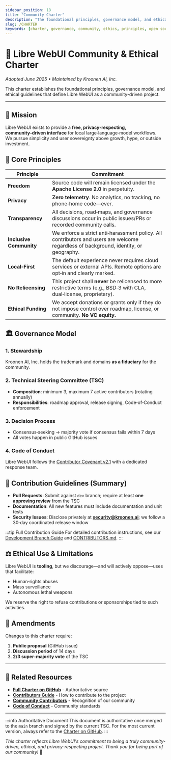 ```yaml
---
sidebar_position: 18
title: "Community Charter"
description: "The foundational principles, governance model, and ethical guidelines that define Libre WebUI's mission and values."
slug: /CHARTER
keywords: [charter, governance, community, ethics, principles, open source, privacy, freedom]
---
```


# 📜 Libre WebUI Community & Ethical Charter

_Adopted June 2025 • Maintained by Kroonen AI, Inc._

This charter establishes the foundational principles, governance model, and ethical guidelines that define Libre WebUI as a community-driven project.

---

## 🎯 Mission

Libre WebUI exists to provide a **free, privacy‑respecting, community‑driven interface** for local large‑language‑model workflows.  
We pursue simplicity and user sovereignty above growth, hype, or outside investment.

## 🌟 Core Principles

| Principle               | Commitment                                                                                                                           |
| ----------------------- | ------------------------------------------------------------------------------------------------------------------------------------ |
| **Freedom**             | Source code will remain licensed under the **Apache License 2.0** in perpetuity.                                                     |
| **Privacy**             | **Zero telemetry**. No analytics, no tracking, no phone‑home code—ever.                                                              |
| **Transparency**        | All decisions, road‑maps, and governance discussions occur in public issues/PRs or recorded community calls.                         |
| **Inclusive Community** | We enforce a strict anti‑harassment policy. All contributors and users are welcome regardless of background, identity, or geography. |
| **Local‑First**         | The default experience never requires cloud services or external APIs. Remote options are opt‑in and clearly marked.                 |
| **No Relicensing**      | This project shall **never** be relicensed to more restrictive terms (e.g., BSD‑3 with CLA, dual‑license, proprietary).              |
| **Ethical Funding**     | We accept donations or grants only if they do not impose control over roadmap, license, or community. **No VC equity.**              |

## 🏛️ Governance Model

### 1. **Stewardship**  
Kroonen AI, Inc. holds the trademark and domains **as a fiduciary** for the community.

### 2. **Technical Steering Committee (TSC)**  
- **Composition**: minimum 3, maximum 7 active contributors (rotating annually)
- **Responsibilities**: roadmap approval, release signing, Code‑of‑Conduct enforcement

### 3. **Decision Process**
- Consensus‑seeking → majority vote if consensus fails within 7 days
- All votes happen in public GitHub issues

### 4. **Code of Conduct**  
Libre WebUI follows the [Contributor Covenant v2.1](https://www.contributor-covenant.org/version/2/1/code_of_conduct/) with a dedicated response team.

## 🤝 Contribution Guidelines (Summary)

- **Pull Requests**: Submit against `dev` branch; require at least **one approving review** from the TSC
- **Documentation**: All new features must include documentation and unit tests
- **Security Issues**: Disclose privately at **security@kroonen.ai**; we follow a 30‑day coordinated release window

:::tip Full Contribution Guide
For detailed contribution instructions, see our [Development Branch Guide](./DEV_BRANCH) and [CONTRIBUTORS.md](https://github.com/libre-webui/libre-webui/blob/main/CONTRIBUTORS.md).
:::

## ⚖️ Ethical Use & Limitations

Libre WebUI is **tooling**, but we discourage—and will actively oppose—uses that facilitate:

- Human‑rights abuses
- Mass surveillance
- Autonomous lethal weapons

We reserve the right to refuse contributions or sponsorships tied to such activities.

## 📝 Amendments

Changes to this charter require:

1. **Public proposal** (GitHub issue)
2. **Discussion period** of 14 days
3. **2/3 super‑majority vote** of the TSC

---

## 🔗 Related Resources

- **[Full Charter on GitHub](https://github.com/libre-webui/libre-webui/blob/main/CHARTER.md)** - Authoritative source
- **[Contributors Guide](./DEV_BRANCH)** - How to contribute to the project
- **[Community Contributors](https://github.com/libre-webui/libre-webui/blob/main/CONTRIBUTORS.md)** - Recognition of our community
- **[Code of Conduct](https://www.contributor-covenant.org/version/2/1/code_of_conduct/)** - Community standards

---

:::info Authoritative Document
This document is authoritative once merged to the `main` branch and signed by the current TSC. For the most current version, always refer to the [Charter on GitHub](https://github.com/libre-webui/libre-webui/blob/main/CHARTER.md).
:::

_This charter reflects Libre WebUI's commitment to being a truly community-driven, ethical, and privacy-respecting project. Thank you for being part of our community!_ 🙏
